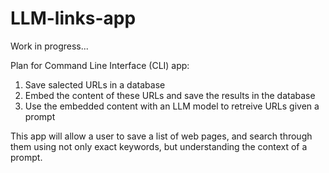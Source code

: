 # LLM-links-app

Work in progress...

Plan for Command Line Interface (CLI) app:
1. Save salected URLs in a database
2. Embed the content of these URLs and save the results in the database
3. Use the embedded content with an LLM model to retreive URLs given a prompt

This app will allow a user to save a list of web pages, and search through them using not only exact keywords, but understanding the context of a prompt.
